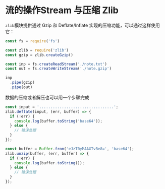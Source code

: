 # 流的操作Stream 与压缩 Zlib



[zlib中文文档]: https://www.nodeapp.cn/zlib.html

 `zlib`模块提供通过 Gzip 和 Deflate/Inflate 实现的压缩功能，可以通过这样使用它： 

```js
const fs = require('fs')

const zlib = require('zlib')
const gzip = zlib.createGzip()

const inp = fs.createReadStream('./note.txt')
const out = fs.createWriteStream('./note.gzip')

inp
  .pipe(gzip)
  .pipe(out)
```



数据的压缩或者解压也可以用一个步骤完成

```js
const input = '.................................';
zlib.deflate(input, (err, buffer) => {
  if (!err) {
    console.log(buffer.toString('base64'));
  } else {
    // 错误处理
  }
});

const buffer = Buffer.from('eJzT0yMAAGTvBe8=', 'base64');
zlib.unzip(buffer, (err, buffer) => {
  if (!err) {
    console.log(buffer.toString());
  } else {
    // 错误处理
  }
});
```


